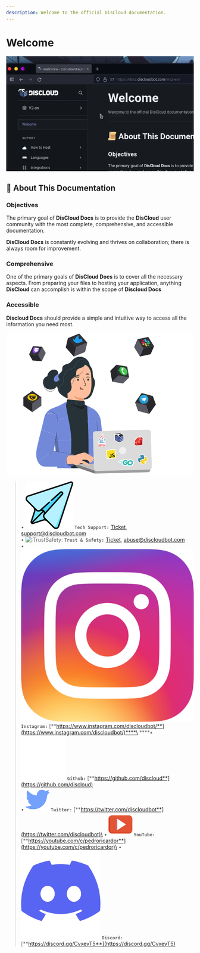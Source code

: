 ```yaml
---
description: Welcome to the official DisCloud documentation.
---
```


# Welcome

![](.gitbook/assets/discloud-search.gif)

## 📜 About This Documentation

### Objectives

The primary goal of **DisCloud Docs** is to provide the **DisCloud** user community with the most complete, comprehensive, and accessible documentation.

**DisCloud Docs** is constantly evolving and thrives on collaboration; there is always room for improvement.

### Comprehensive

One of the primary goals of **DisCloud Docs** is to cover all the necessary aspects. From preparing your files to hosting your application, anything **DisCloud** can accomplish is within the scope of **Discloud Docs**

### Accessible

**Discloud Docs** should provide a simple and intuitive way to access all the information you need most.

![](.gitbook/assets/grupodev.svg)

> • <img src=".gitbook/assets/842457709378535434.png" alt=":DiscordStaff:" data-size="line"> **`Tech Support:`** [Ticket](suport/faq/ticket.md), support@discloudbot.com\
> • <img src="https://cdn.discordapp.com/emojis/606720108164939776.png?v=1" alt=":TrustSafety:" data-size="line"> **`Trust & Safety:`** [Ticket](suport/faq/ticket.md), abuse@discloudbot.com\
> • <img src=".gitbook/assets/Instagram_icon.png" alt=":Twitter:" data-size="line"> **`Instagram:`** [**https://www.instagram.com/discloudbot/**](https://www.instagram.com/discloudbot/)****\
> ****• <img src=".gitbook/assets/GitHub-logo.png" alt=":Twitter:" data-size="line"> **`Github:`** [**https://github.com/discloud**](https://github.com/discloud)                                                                           \
> • <img src=".gitbook/assets/twitter.png" alt=":Twitter:" data-size="line"> **`Twitter:`** [**https://twitter.com/discloudbot**](https://twitter.com/discloudbot)\
> • <img src=".gitbook/assets/yt.png" alt=":YouTube:" data-size="line"> **`YouTube:`** [**https://youtube.com/c/pedroricardor**](https://youtube.com/c/pedroricardor)\
> • <img src=".gitbook/assets/Discord-Logo-Color.png" alt=":discord:" data-size="line"> **`Discord:`** [**https://discord.gg/CvxevT5**](https://discord.gg/CvxevT5)
